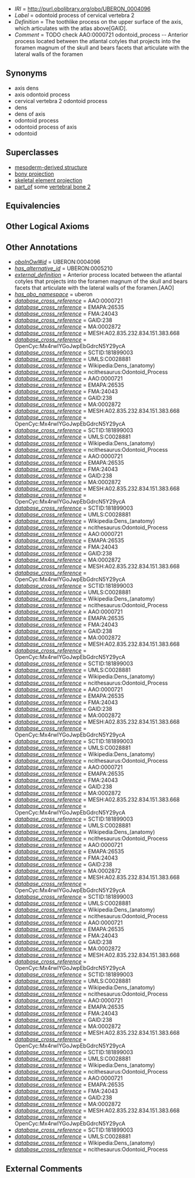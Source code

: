  * *IRI* = http://purl.obolibrary.org/obo/UBERON_0004096
 * *Label* = odontoid process of cervical vertebra 2
 * *Definition* = The toothlike process on the upper surface of the axis, which articulates with the atlas above[GAID].
 * *Comment* = TODO check AAO:0000721 odontoid_process -- Anterior process located between the atlantal cotyles that projects into the foramen magnum of the skull and bears facets that articulate with the lateral walls of the foramen

## Synonyms

 * axis dens
 * axis odontoid process
 * cervical vertebra 2 odontoid process
 * dens
 * dens of axis
 * odontoid process
 * odontoid process of axis
 * odontoid

## Superclasses

 * [mesoderm-derived structure](../../UBERON/20/UBERON_0004120.md)
 * [bony projection](../../UBERON/30/UBERON_0004530.md)
 * [skeletal element projection](../../UBERON/00/UBERON_4100000.md)
 * [part_of](../../BFO/50/BFO_0000050.md) some [vertebral bone 2](../../UBERON/93/UBERON_0001093.md)

## Equivalencies


## Other Logical Axioms


## Other Annotations

 * *[oboInOwl#id](../../id/oboInOwl#id.md)* = UBERON:0004096
 * *[has_alternative_id](../../Id/oboInOwl#hasAlternativeId.md)* = UBERON:0005210
 * *[external_definition](../../UBPROP/01/UBPROP_0000001.md)* = Anterior process located between the atlantal cotyles that projects into the foramen magnum of the skull and bears facets that articulate with the lateral walls of the foramen.[AAO]
 * *[has_obo_namespace](../../ce/oboInOwl#hasOBONamespace.md)* = uberon
 * *[database_cross_reference](../../ef/oboInOwl#hasDbXref.md)* = AAO:0000721
 * *[database_cross_reference](../../ef/oboInOwl#hasDbXref.md)* = EMAPA:26535
 * *[database_cross_reference](../../ef/oboInOwl#hasDbXref.md)* = FMA:24043
 * *[database_cross_reference](../../ef/oboInOwl#hasDbXref.md)* = GAID:238
 * *[database_cross_reference](../../ef/oboInOwl#hasDbXref.md)* = MA:0002872
 * *[database_cross_reference](../../ef/oboInOwl#hasDbXref.md)* = MESH:A02.835.232.834.151.383.668
 * *[database_cross_reference](../../ef/oboInOwl#hasDbXref.md)* = OpenCyc:Mx4rwIYGoJwpEbGdrcN5Y29ycA
 * *[database_cross_reference](../../ef/oboInOwl#hasDbXref.md)* = SCTID:181899003
 * *[database_cross_reference](../../ef/oboInOwl#hasDbXref.md)* = UMLS:C0028881
 * *[database_cross_reference](../../ef/oboInOwl#hasDbXref.md)* = Wikipedia:Dens_(anatomy)
 * *[database_cross_reference](../../ef/oboInOwl#hasDbXref.md)* = ncithesaurus:Odontoid_Process
 * *[database_cross_reference](../../ef/oboInOwl#hasDbXref.md)* = AAO:0000721
 * *[database_cross_reference](../../ef/oboInOwl#hasDbXref.md)* = EMAPA:26535
 * *[database_cross_reference](../../ef/oboInOwl#hasDbXref.md)* = FMA:24043
 * *[database_cross_reference](../../ef/oboInOwl#hasDbXref.md)* = GAID:238
 * *[database_cross_reference](../../ef/oboInOwl#hasDbXref.md)* = MA:0002872
 * *[database_cross_reference](../../ef/oboInOwl#hasDbXref.md)* = MESH:A02.835.232.834.151.383.668
 * *[database_cross_reference](../../ef/oboInOwl#hasDbXref.md)* = OpenCyc:Mx4rwIYGoJwpEbGdrcN5Y29ycA
 * *[database_cross_reference](../../ef/oboInOwl#hasDbXref.md)* = SCTID:181899003
 * *[database_cross_reference](../../ef/oboInOwl#hasDbXref.md)* = UMLS:C0028881
 * *[database_cross_reference](../../ef/oboInOwl#hasDbXref.md)* = Wikipedia:Dens_(anatomy)
 * *[database_cross_reference](../../ef/oboInOwl#hasDbXref.md)* = ncithesaurus:Odontoid_Process
 * *[database_cross_reference](../../ef/oboInOwl#hasDbXref.md)* = AAO:0000721
 * *[database_cross_reference](../../ef/oboInOwl#hasDbXref.md)* = EMAPA:26535
 * *[database_cross_reference](../../ef/oboInOwl#hasDbXref.md)* = FMA:24043
 * *[database_cross_reference](../../ef/oboInOwl#hasDbXref.md)* = GAID:238
 * *[database_cross_reference](../../ef/oboInOwl#hasDbXref.md)* = MA:0002872
 * *[database_cross_reference](../../ef/oboInOwl#hasDbXref.md)* = MESH:A02.835.232.834.151.383.668
 * *[database_cross_reference](../../ef/oboInOwl#hasDbXref.md)* = OpenCyc:Mx4rwIYGoJwpEbGdrcN5Y29ycA
 * *[database_cross_reference](../../ef/oboInOwl#hasDbXref.md)* = SCTID:181899003
 * *[database_cross_reference](../../ef/oboInOwl#hasDbXref.md)* = UMLS:C0028881
 * *[database_cross_reference](../../ef/oboInOwl#hasDbXref.md)* = Wikipedia:Dens_(anatomy)
 * *[database_cross_reference](../../ef/oboInOwl#hasDbXref.md)* = ncithesaurus:Odontoid_Process
 * *[database_cross_reference](../../ef/oboInOwl#hasDbXref.md)* = AAO:0000721
 * *[database_cross_reference](../../ef/oboInOwl#hasDbXref.md)* = EMAPA:26535
 * *[database_cross_reference](../../ef/oboInOwl#hasDbXref.md)* = FMA:24043
 * *[database_cross_reference](../../ef/oboInOwl#hasDbXref.md)* = GAID:238
 * *[database_cross_reference](../../ef/oboInOwl#hasDbXref.md)* = MA:0002872
 * *[database_cross_reference](../../ef/oboInOwl#hasDbXref.md)* = MESH:A02.835.232.834.151.383.668
 * *[database_cross_reference](../../ef/oboInOwl#hasDbXref.md)* = OpenCyc:Mx4rwIYGoJwpEbGdrcN5Y29ycA
 * *[database_cross_reference](../../ef/oboInOwl#hasDbXref.md)* = SCTID:181899003
 * *[database_cross_reference](../../ef/oboInOwl#hasDbXref.md)* = UMLS:C0028881
 * *[database_cross_reference](../../ef/oboInOwl#hasDbXref.md)* = Wikipedia:Dens_(anatomy)
 * *[database_cross_reference](../../ef/oboInOwl#hasDbXref.md)* = ncithesaurus:Odontoid_Process
 * *[database_cross_reference](../../ef/oboInOwl#hasDbXref.md)* = AAO:0000721
 * *[database_cross_reference](../../ef/oboInOwl#hasDbXref.md)* = EMAPA:26535
 * *[database_cross_reference](../../ef/oboInOwl#hasDbXref.md)* = FMA:24043
 * *[database_cross_reference](../../ef/oboInOwl#hasDbXref.md)* = GAID:238
 * *[database_cross_reference](../../ef/oboInOwl#hasDbXref.md)* = MA:0002872
 * *[database_cross_reference](../../ef/oboInOwl#hasDbXref.md)* = MESH:A02.835.232.834.151.383.668
 * *[database_cross_reference](../../ef/oboInOwl#hasDbXref.md)* = OpenCyc:Mx4rwIYGoJwpEbGdrcN5Y29ycA
 * *[database_cross_reference](../../ef/oboInOwl#hasDbXref.md)* = SCTID:181899003
 * *[database_cross_reference](../../ef/oboInOwl#hasDbXref.md)* = UMLS:C0028881
 * *[database_cross_reference](../../ef/oboInOwl#hasDbXref.md)* = Wikipedia:Dens_(anatomy)
 * *[database_cross_reference](../../ef/oboInOwl#hasDbXref.md)* = ncithesaurus:Odontoid_Process
 * *[database_cross_reference](../../ef/oboInOwl#hasDbXref.md)* = AAO:0000721
 * *[database_cross_reference](../../ef/oboInOwl#hasDbXref.md)* = EMAPA:26535
 * *[database_cross_reference](../../ef/oboInOwl#hasDbXref.md)* = FMA:24043
 * *[database_cross_reference](../../ef/oboInOwl#hasDbXref.md)* = GAID:238
 * *[database_cross_reference](../../ef/oboInOwl#hasDbXref.md)* = MA:0002872
 * *[database_cross_reference](../../ef/oboInOwl#hasDbXref.md)* = MESH:A02.835.232.834.151.383.668
 * *[database_cross_reference](../../ef/oboInOwl#hasDbXref.md)* = OpenCyc:Mx4rwIYGoJwpEbGdrcN5Y29ycA
 * *[database_cross_reference](../../ef/oboInOwl#hasDbXref.md)* = SCTID:181899003
 * *[database_cross_reference](../../ef/oboInOwl#hasDbXref.md)* = UMLS:C0028881
 * *[database_cross_reference](../../ef/oboInOwl#hasDbXref.md)* = Wikipedia:Dens_(anatomy)
 * *[database_cross_reference](../../ef/oboInOwl#hasDbXref.md)* = ncithesaurus:Odontoid_Process
 * *[database_cross_reference](../../ef/oboInOwl#hasDbXref.md)* = AAO:0000721
 * *[database_cross_reference](../../ef/oboInOwl#hasDbXref.md)* = EMAPA:26535
 * *[database_cross_reference](../../ef/oboInOwl#hasDbXref.md)* = FMA:24043
 * *[database_cross_reference](../../ef/oboInOwl#hasDbXref.md)* = GAID:238
 * *[database_cross_reference](../../ef/oboInOwl#hasDbXref.md)* = MA:0002872
 * *[database_cross_reference](../../ef/oboInOwl#hasDbXref.md)* = MESH:A02.835.232.834.151.383.668
 * *[database_cross_reference](../../ef/oboInOwl#hasDbXref.md)* = OpenCyc:Mx4rwIYGoJwpEbGdrcN5Y29ycA
 * *[database_cross_reference](../../ef/oboInOwl#hasDbXref.md)* = SCTID:181899003
 * *[database_cross_reference](../../ef/oboInOwl#hasDbXref.md)* = UMLS:C0028881
 * *[database_cross_reference](../../ef/oboInOwl#hasDbXref.md)* = Wikipedia:Dens_(anatomy)
 * *[database_cross_reference](../../ef/oboInOwl#hasDbXref.md)* = ncithesaurus:Odontoid_Process
 * *[database_cross_reference](../../ef/oboInOwl#hasDbXref.md)* = AAO:0000721
 * *[database_cross_reference](../../ef/oboInOwl#hasDbXref.md)* = EMAPA:26535
 * *[database_cross_reference](../../ef/oboInOwl#hasDbXref.md)* = FMA:24043
 * *[database_cross_reference](../../ef/oboInOwl#hasDbXref.md)* = GAID:238
 * *[database_cross_reference](../../ef/oboInOwl#hasDbXref.md)* = MA:0002872
 * *[database_cross_reference](../../ef/oboInOwl#hasDbXref.md)* = MESH:A02.835.232.834.151.383.668
 * *[database_cross_reference](../../ef/oboInOwl#hasDbXref.md)* = OpenCyc:Mx4rwIYGoJwpEbGdrcN5Y29ycA
 * *[database_cross_reference](../../ef/oboInOwl#hasDbXref.md)* = SCTID:181899003
 * *[database_cross_reference](../../ef/oboInOwl#hasDbXref.md)* = UMLS:C0028881
 * *[database_cross_reference](../../ef/oboInOwl#hasDbXref.md)* = Wikipedia:Dens_(anatomy)
 * *[database_cross_reference](../../ef/oboInOwl#hasDbXref.md)* = ncithesaurus:Odontoid_Process
 * *[database_cross_reference](../../ef/oboInOwl#hasDbXref.md)* = AAO:0000721
 * *[database_cross_reference](../../ef/oboInOwl#hasDbXref.md)* = EMAPA:26535
 * *[database_cross_reference](../../ef/oboInOwl#hasDbXref.md)* = FMA:24043
 * *[database_cross_reference](../../ef/oboInOwl#hasDbXref.md)* = GAID:238
 * *[database_cross_reference](../../ef/oboInOwl#hasDbXref.md)* = MA:0002872
 * *[database_cross_reference](../../ef/oboInOwl#hasDbXref.md)* = MESH:A02.835.232.834.151.383.668
 * *[database_cross_reference](../../ef/oboInOwl#hasDbXref.md)* = OpenCyc:Mx4rwIYGoJwpEbGdrcN5Y29ycA
 * *[database_cross_reference](../../ef/oboInOwl#hasDbXref.md)* = SCTID:181899003
 * *[database_cross_reference](../../ef/oboInOwl#hasDbXref.md)* = UMLS:C0028881
 * *[database_cross_reference](../../ef/oboInOwl#hasDbXref.md)* = Wikipedia:Dens_(anatomy)
 * *[database_cross_reference](../../ef/oboInOwl#hasDbXref.md)* = ncithesaurus:Odontoid_Process
 * *[database_cross_reference](../../ef/oboInOwl#hasDbXref.md)* = AAO:0000721
 * *[database_cross_reference](../../ef/oboInOwl#hasDbXref.md)* = EMAPA:26535
 * *[database_cross_reference](../../ef/oboInOwl#hasDbXref.md)* = FMA:24043
 * *[database_cross_reference](../../ef/oboInOwl#hasDbXref.md)* = GAID:238
 * *[database_cross_reference](../../ef/oboInOwl#hasDbXref.md)* = MA:0002872
 * *[database_cross_reference](../../ef/oboInOwl#hasDbXref.md)* = MESH:A02.835.232.834.151.383.668
 * *[database_cross_reference](../../ef/oboInOwl#hasDbXref.md)* = OpenCyc:Mx4rwIYGoJwpEbGdrcN5Y29ycA
 * *[database_cross_reference](../../ef/oboInOwl#hasDbXref.md)* = SCTID:181899003
 * *[database_cross_reference](../../ef/oboInOwl#hasDbXref.md)* = UMLS:C0028881
 * *[database_cross_reference](../../ef/oboInOwl#hasDbXref.md)* = Wikipedia:Dens_(anatomy)
 * *[database_cross_reference](../../ef/oboInOwl#hasDbXref.md)* = ncithesaurus:Odontoid_Process
 * *[database_cross_reference](../../ef/oboInOwl#hasDbXref.md)* = AAO:0000721
 * *[database_cross_reference](../../ef/oboInOwl#hasDbXref.md)* = EMAPA:26535
 * *[database_cross_reference](../../ef/oboInOwl#hasDbXref.md)* = FMA:24043
 * *[database_cross_reference](../../ef/oboInOwl#hasDbXref.md)* = GAID:238
 * *[database_cross_reference](../../ef/oboInOwl#hasDbXref.md)* = MA:0002872
 * *[database_cross_reference](../../ef/oboInOwl#hasDbXref.md)* = MESH:A02.835.232.834.151.383.668
 * *[database_cross_reference](../../ef/oboInOwl#hasDbXref.md)* = OpenCyc:Mx4rwIYGoJwpEbGdrcN5Y29ycA
 * *[database_cross_reference](../../ef/oboInOwl#hasDbXref.md)* = SCTID:181899003
 * *[database_cross_reference](../../ef/oboInOwl#hasDbXref.md)* = UMLS:C0028881
 * *[database_cross_reference](../../ef/oboInOwl#hasDbXref.md)* = Wikipedia:Dens_(anatomy)
 * *[database_cross_reference](../../ef/oboInOwl#hasDbXref.md)* = ncithesaurus:Odontoid_Process

## External Comments

